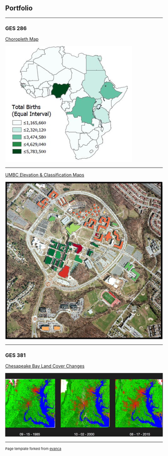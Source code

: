 ## Portfolio

---

### GES 286 

[Choropleth Map](/projects/project1)

<img src="images/choropleth.JPG?raw=true"/>

---
[UMBC Elevation & Classification Maps](/projects/project2)

<img src="images/class286.JPG?raw=true"/>

---

### GES 381

[Chesapeake Bay Land Cover Changes](/projects/project3)

<img src="images/chesapeake_landcover_changes.JPG?raw=true"/>



---
<p style="font-size:11px">Page template forked from <a href="https://github.com/evanca/quick-portfolio">evanca</a></p>
<!-- Remove above link if you don't want to attibute -->
